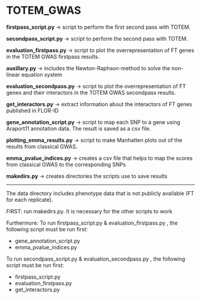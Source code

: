 # TOTEM_GWAS

__firstpass_script.py__ -> script to perform the first second pass with TOTEM.

__secondpass_script.py__ -> script to perform the second pass with TOTEM.

__evaluation_firstpass.py__ -> script to plot the overrepresentation of FT genes in the TOTEM GWAS firstpass results.

__auxillary.py__ -> includes the Newton-Raphson-method to solve the non-linear equation system

__evaluation_secondpass.py__ -> script to plot the overrepresentation of FT genes and their interactors in the TOTEM GWAS secondpass results.

__get_interactors.py__ -> extract information about the interactors of FT genes published in FLOR-ID

__gene_annotation_script.py__ -> script to map each SNP to a gene using Araport11 annotation data. The result is saved as a csv file.

__plotting_emma_results.py__ -> script to make Manhatten plots out of the results from classical GWAS.

__emma_pvalue_indices.py__ -> creates a csv file that helps to map the scores from classical GWAS to the corresponding SNPs

__makedirs.py__ -> creates directories the scripts use to save results

------------------------------------------------

The data directory includes phenotype data that is not publicly available (FT for each replicate). 
 
FIRST: run makedirs.py. It is necessary for the other scripts to work 
 
Furthermore: 
To run firstpass_script.py & evaluation_firstpass.py , the following script must be run first: 
- gene_annotation_script.py 
- emma_pvalue_indices.py 

To run secondpass_script.py & evaluation_secondpass.py , the following script must be run first: 
- firstpass_script.py 
- evaluation_firstpass.py 
- get_interactors.py
